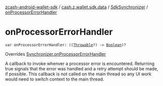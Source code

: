 [zcash-android-wallet-sdk](../../index.md) / [cash.z.wallet.sdk.data](../index.md) / [SdkSynchronizer](index.md) / [onProcessorErrorHandler](./on-processor-error-handler.md)

# onProcessorErrorHandler

`var onProcessorErrorHandler: ((`[`Throwable`](https://kotlinlang.org/api/latest/jvm/stdlib/kotlin/-throwable/index.html)`?) -> `[`Boolean`](https://kotlinlang.org/api/latest/jvm/stdlib/kotlin/-boolean/index.html)`)?`

Overrides [Synchronizer.onProcessorErrorHandler](../-synchronizer/on-processor-error-handler.md)

A callback to invoke whenver a processor error is encountered. Returning true signals that the error was handled
and a retry attempt should be made, if possible. This callback is not called on the main thread so any UI work
would need to switch context to the main thread.

